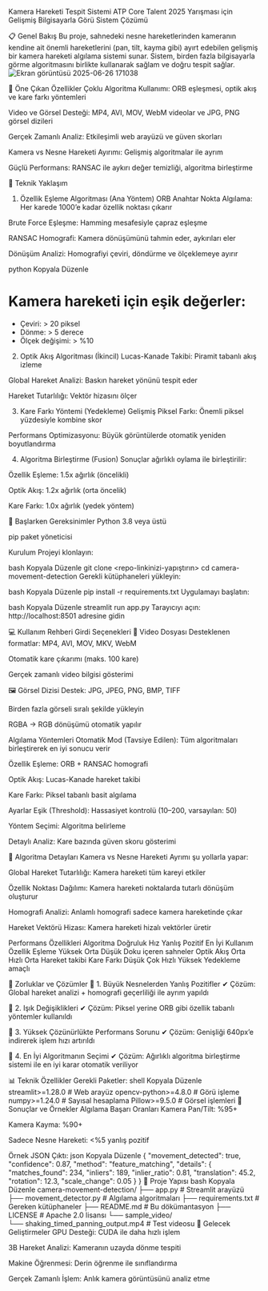 Kamera Hareketi Tespit Sistemi
ATP Core Talent 2025 Yarışması için Gelişmiş Bilgisayarla Görü Sistem Çözümü

📋 Genel Bakış
Bu proje, sahnedeki nesne hareketlerinden kameranın kendine ait önemli hareketlerini (pan, tilt, kayma gibi) ayırt edebilen gelişmiş bir kamera hareketi algılama sistemi sunar. Sistem, birden fazla bilgisayarla görme algoritmasını birlikte kullanarak sağlam ve doğru tespit sağlar.
![Ekran görüntüsü 2025-06-26 171038](https://github.com/user-attachments/assets/ea700f53-1af9-4d47-a716-c1aa30684f1d)


🎯 Öne Çıkan Özellikler
Çoklu Algoritma Kullanımı: ORB eşleşmesi, optik akış ve kare farkı yöntemleri

Video ve Görsel Desteği: MP4, AVI, MOV, WebM videolar ve JPG, PNG görsel dizileri

Gerçek Zamanlı Analiz: Etkileşimli web arayüzü ve güven skorları

Kamera vs Nesne Hareketi Ayırımı: Gelişmiş algoritmalar ile ayrım

Güçlü Performans: RANSAC ile aykırı değer temizliği, algoritma birleştirme

🔬 Teknik Yaklaşım

1. Özellik Eşleme Algoritması (Ana Yöntem)
   ORB Anahtar Nokta Algılama: Her karede 1000’e kadar özellik noktası çıkarır

Brute Force Eşleşme: Hamming mesafesiyle çapraz eşleşme

RANSAC Homografi: Kamera dönüşümünü tahmin eder, aykırıları eler

Dönüşüm Analizi: Homografiyi çeviri, döndürme ve ölçeklemeye ayırır

python
Kopyala
Düzenle

# Kamera hareketi için eşik değerler:

- Çeviri: > 20 piksel
- Dönme: > 5 derece
- Ölçek değişimi: > %10

2. Optik Akış Algoritması (İkincil)
   Lucas-Kanade Takibi: Piramit tabanlı akış izleme

Global Hareket Analizi: Baskın hareket yönünü tespit eder

Hareket Tutarlılığı: Vektör hizasını ölçer

3. Kare Farkı Yöntemi (Yedekleme)
   Gelişmiş Piksel Farkı: Önemli piksel yüzdesiyle kombine skor

Performans Optimizasyonu: Büyük görüntülerde otomatik yeniden boyutlandırma

4. Algoritma Birleştirme (Fusion)
   Sonuçlar ağırlıklı oylama ile birleştirilir:

Özellik Eşleme: 1.5x ağırlık (öncelikli)

Optik Akış: 1.2x ağırlık (orta öncelik)

Kare Farkı: 1.0x ağırlık (yedek yöntem)

🚀 Başlarken
Gereksinimler
Python 3.8 veya üstü

pip paket yöneticisi

Kurulum
Projeyi klonlayın:

bash
Kopyala
Düzenle
git clone <repo-linkinizi-yapıştırın>
cd camera-movement-detection
Gerekli kütüphaneleri yükleyin:

bash
Kopyala
Düzenle
pip install -r requirements.txt
Uygulamayı başlatın:

bash
Kopyala
Düzenle
streamlit run app.py
Tarayıcıyı açın:
http://localhost:8501 adresine gidin

💻 Kullanım Rehberi
Girdi Seçenekleri
📁 Video Dosyası
Desteklenen formatlar: MP4, AVI, MOV, MKV, WebM

Otomatik kare çıkarımı (maks. 100 kare)

Gerçek zamanlı video bilgisi gösterimi

🖼️ Görsel Dizisi
Destek: JPG, JPEG, PNG, BMP, TIFF

Birden fazla görseli sıralı şekilde yükleyin

RGBA → RGB dönüşümü otomatik yapılır

Algılama Yöntemleri
Otomatik Mod (Tavsiye Edilen): Tüm algoritmaları birleştirerek en iyi sonucu verir

Özellik Eşleme: ORB + RANSAC homografi

Optik Akış: Lucas-Kanade hareket takibi

Kare Farkı: Piksel tabanlı basit algılama

Ayarlar
Eşik (Threshold): Hassasiyet kontrolü (10–200, varsayılan: 50)

Yöntem Seçimi: Algoritma belirleme

Detaylı Analiz: Kare bazında güven skoru gösterimi

🧠 Algoritma Detayları
Kamera vs Nesne Hareketi
Ayrımı şu yollarla yapar:

Global Hareket Tutarlılığı: Kamera hareketi tüm kareyi etkiler

Özellik Noktası Dağılımı: Kamera hareketi noktalarda tutarlı dönüşüm oluşturur

Homografi Analizi: Anlamlı homografi sadece kamera hareketinde çıkar

Hareket Vektörü Hizası: Kamera hareketi hizalı vektörler üretir

Performans Özellikleri
Algoritma Doğruluk Hız Yanlış Pozitif En İyi Kullanım
Özellik Eşleme Yüksek Orta Düşük Doku içeren sahneler
Optik Akış Orta Hızlı Orta Hareket takibi
Kare Farkı Düşük Çok Hızlı Yüksek Yedekleme amaçlı

🔧 Zorluklar ve Çözümler
🔸 1. Büyük Nesnelerden Yanlış Pozitifler
✔ Çözüm: Global hareket analizi + homografi geçerliliği ile ayrım yapıldı

🔸 2. Işık Değişiklikleri
✔ Çözüm: Piksel yerine ORB gibi özellik tabanlı yöntemler kullanıldı

🔸 3. Yüksek Çözünürlükte Performans Sorunu
✔ Çözüm: Genişliği 640px’e indirerek işlem hızı artırıldı

🔸 4. En İyi Algoritmanın Seçimi
✔ Çözüm: Ağırlıklı algoritma birleştirme sistemi ile en iyi karar otomatik veriliyor

📊 Teknik Özellikler
Gerekli Paketler:
shell
Kopyala
Düzenle
streamlit>=1.28.0 # Web arayüz
opencv-python>=4.8.0 # Görü işleme
numpy>=1.24.0 # Sayısal hesaplama
Pillow>=9.5.0 # Görsel işlemleri
🎯 Sonuçlar ve Örnekler
Algılama Başarı Oranları
Kamera Pan/Tilt: %95+

Kamera Kayma: %90+

Sadece Nesne Hareketi: <%5 yanlış pozitif

Örnek JSON Çıktı:
json
Kopyala
Düzenle
{
"movement_detected": true,
"confidence": 0.87,
"method": "feature_matching",
"details": {
"matches_found": 234,
"inliers": 189,
"inlier_ratio": 0.81,
"translation": 45.2,
"rotation": 12.3,
"scale_change": 0.05
}
}
📁 Proje Yapısı
bash
Kopyala
Düzenle
camera-movement-detection/
├── app.py # Streamlit arayüzü
├── movement_detector.py # Algılama algoritmaları
├── requirements.txt # Gereken kütüphaneler
├── README.md # Bu dökümantasyon
├── LICENSE # Apache 2.0 lisansı
└── sample_video/  
 └── shaking_timed_panning_output.mp4 # Test videosu
🔮 Gelecek Geliştirmeler
GPU Desteği: CUDA ile daha hızlı işlem

3B Hareket Analizi: Kameranın uzayda dönme tespiti

Makine Öğrenmesi: Derin öğrenme ile sınıflandırma

Gerçek Zamanlı İşlem: Anlık kamera görüntüsünü analiz etme
